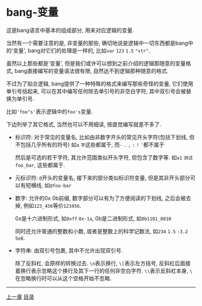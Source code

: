 # bang-变量
这是bang语言中基本的组成部分, 用来对应逻辑的变量.

当然有一个需要注意的是, 非变量的那些,
确切地说是逻辑中一切东西都是bang中的'变量', bang对它们的处理是一样的,
比如`var` `123` `1.5` `"str"`.

虽然以上那些都是'变量', 但是我们或许可以想到之前介绍的逻辑那随意的变量格式,
bang直接编写的变量语法很有限, 自然达不到逻辑那种随意的格式.

不过为了贴合逻辑, bang提供了一种特殊的格式来编写那些奇怪的变量,
它们使用单引号括起来, 可以在其中编写任何除去单引号的非空白字符,
其中双引号会被替换为单引号.

比如`'foo"s'`表示逻辑中的`foo's`变量.

下边列举了其它格式, 当然也可以不用细读, 按直觉编写就差不多了.

- 标识符: 对于常见的变量名,
  比如由非数字开头的常见开头字符(包括下划线, 但不包括几乎所有的符号)
  如`a` `字`这些都属于, 而`-` `.` `,` `:` `!` `'`都不属于

  然后是可选的若干字符, 其允许范围类似开头字符, 但包含了数字等.
  如`a1` `测试` `foo_bar`, 这些都属于.

- 元标识符: `@`开头的变量名, 接下来的部分类似标识符变量,
  但是其非开头部分可以有短横线, 如`@foo-bar`

- 数字: 允许的0x 0b前缀, 数字部分可以有为了方便阅读的下划线,
  之后会被去掉, 例如`123_456`等价`123456`.

  0x是十六进制形式, 如`0xff` `0x-1a`,
  0b是二进制形式, 如`0b1101_0010`

  同时还允许普通的整数和小数, 或者是整数上的科学记数法,
  如`234` `1.5` `-3.2` `5e8`.

- 字符串: 由双引号包裹, 其中不允许出现双引号.

  除了反斜杠, 会原样的转换过去. `\n`表示换行, `\[`表示左方括号,
  反斜杠后面接着换行表示忽略这个换行及其下一行的任何非空白字符.
  `\\`表示反斜杠本身, `\ `在忽略换行时可以从这个空格开始不忽略.


---
[上一章](./25-start-bang-lang.md)
[目录](./README.md)
